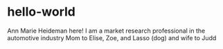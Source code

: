 # hello-world
Ann Marie Heideman here!
I am a market research professional in the automotive industry 
Mom to Elise, Zoe, and Lasso (dog) and wife to Judd

